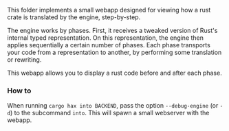 This folder implements a small webapp designed for viewing how a rust
crate is translated by the engine, step-by-step.

The engine works by phases. First, it receives a tweaked version of
Rust's internal typed representation. On this representation, the
engine then applies sequentially a certain number of phases. Each
phase transports your code from a representation to another, by
performing some translation or rewriting.

This webapp allows you to display a rust code before and after each
phase.

### How to
When running `cargo hax into BACKEND`, pass the option
`--debug-engine` (or `-d`) to the subcommand `into`. This will spawn a
small webserver with the webapp.

